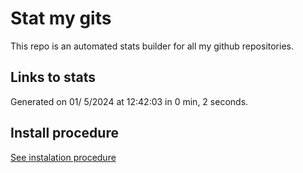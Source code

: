 # Stat my gits

This repo is an automated stats builder for all my github repositories.

## Links to stats


Generated on 01/ 5/2024 at 12:42:03 in 0 min, 2 seconds.

## Install procedure

[See instalation procedure](./src/install.md)
